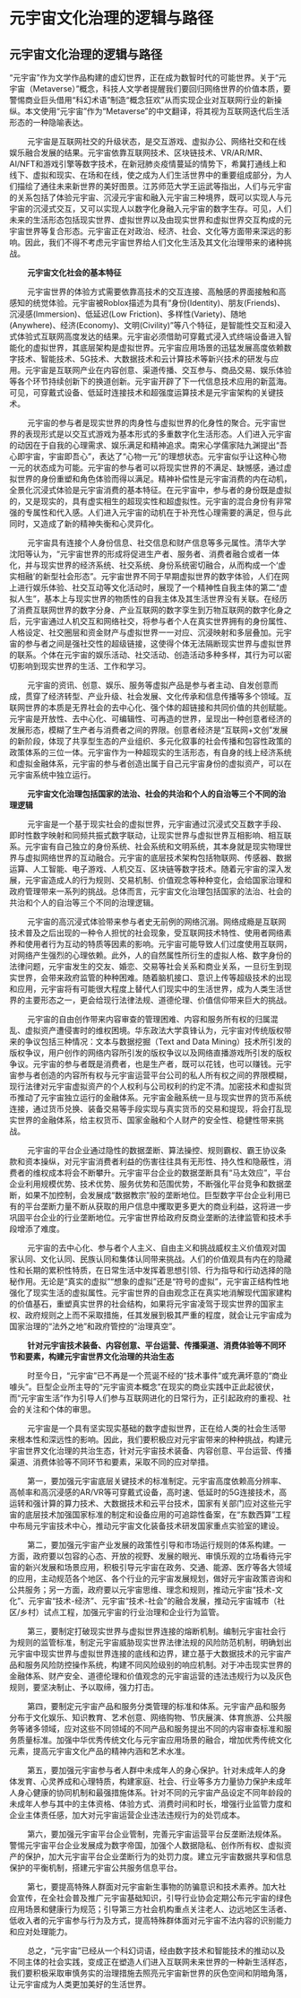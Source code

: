 # 元宇宙文化治理的逻辑与路径


## 元宇宙文化治理的逻辑与路径

​         “元宇宙”作为文学作品构建的虚幻世界，正在成为数智时代的可能世界。关于“元宇宙（Metaverse）”概念，科技人文学者提醒我们要回归网络世界的价值本质，要警惕商业巨头借用“科幻术语”制造“概念狂欢”从而实现企业对互联网行业的新操纵。本文使用“元宇宙”作为“Metaverse”的中文翻译，将其视为互联网迭代后生活形态的一种隐喻表达。

　　 元宇宙是互联网社交的升级状态，是交互游戏、虚拟办公、网络社交和在线娱乐融合发展的结果。元宇宙依靠互联网技术、区块链技术、VR/AR/MR、AI/NFT和游戏引擎等数字技术，在新冠肺炎疫情蔓延的情势下，希冀打通线上和线下、虚拟和现实、在场和在线，使之成为人们生活世界中的重要组成部分，为人们描绘了通往未来新世界的美好图景。江苏师范大学王运武等指出，人们与元宇宙的关系包括了体验元宇宙、沉浸元宇宙和融入元宇宙三种境界，既可以实现人与元宇宙的沉浸式交互，又可以实现人以数字化身融入元宇宙的数字生存。可见，人们未来的生活形态包括现实世界、虚拟世界以及由现实世界和虚拟世界交互构成的元宇宙世界等复合形态。元宇宙正在对政治、经济、社会、文化等方面带来深远的影响。因此，我们不得不考虑元宇宙世界给人们文化生活及其文化治理带来的诸种挑战。

　　 **元宇宙文化社会的基本特征**

　　 元宇宙世界的体验方式需要依靠高技术的交互连接、高触感的界面接触和高感知的统觉体验。元宇宙被Roblox描述为具有“身份(Identity)、朋友(Friends)、沉浸感(Immersion)、低延迟(Low Friction)、多样性(Variety)、随地(Anywhere)、经济(Economy)、文明(Civility)”等八个特征，是智能性交互和浸入式体验式互联网高度发达的结果。元宇宙必须借助可穿戴式浸入式终端设备进入智能化的虚拟世界，其底层架构是虚拟世界。元宇宙应用场景的迅猛发展高度依赖数字技术、智能技术、5G技术、大数据技术和云计算技术等新兴技术的研发与应用。元宇宙是互联网产业在内容创意、渠道传播、交互参与、商品交易、娱乐体验等各个环节持续创新下的换道创新。元宇宙开辟了下一代信息技术应用的新蓝海。可见，可穿戴式设备、低延时连接技术和超强度运算技术是元宇宙架构的关键技术。

　　 元宇宙的参与者是现实世界的肉身性与虚拟世界的化身性的聚合。元宇宙世界的表现形式是以交互式游戏为基本形式的多重数字化生活形态。人们进入元宇宙的动因在于自我的心理需求、娱乐满足和精神追求。南宋心学儒家陆九渊提出“吾心即宇宙，宇宙即吾心”，表达了“心物一元”的理想状态。元宇宙似乎让这种心物一元的状态成为可能。元宇宙的参与者可以将现实世界的不满足、缺憾感，通过虚拟世界的身份重塑和角色体验而得以满足。精神补偿性是元宇宙消费的内在动机，全景化沉浸式体验是元宇宙消费的基本特征。在元宇宙中，参与者的身份既是虚拟的，又是现实的，具有虚实相生的超现实性和超虚拟性。元宇宙的混合身份有非常强的专属性和代入感。人们进入元宇宙的动机在于补充性心理需要的满足，但与此同时，又造成了新的精神失衡和心灵异化。

　　 元宇宙具有连接个人身份信息、社交信息和财产信息等多元属性。清华大学沈阳等认为，“元宇宙世界的形成将促进生产者、服务者、消费者融合或者一体化，并与现实世界的经济系统、社交系统、身份系统密切融合，从而构成一个‘虚实相融’的新型社会形态”。元宇宙世界不同于早期虚拟世界的数字体验，人们在网上进行娱乐体验、社交互动等文化活动时，展现了一个精神性自我主体的第二“虚拟人生”，基本上与现实世界的物质性的自我主体及其生活世界没有关联。在经历了消费互联网世界的数字分身、产业互联网的数字孪生到万物互联网的数字化身之后，元宇宙通过人机交互和网络社交，将参与者个人在真实世界拥有的身份属性、人格设定、社交圈层和资金财产与虚拟世界一一对应、沉浸映射和多层叠加。元宇宙的参与者之间是强社交性的超级链接，这使得个体无法隔断现实世界与虚拟世界的联系。个体在元宇宙的娱乐活动、社交活动、创造活动多种多样，其行为可以密切影响到现实世界的生活、工作和学习。

　　 元宇宙的资讯、创意、娱乐、服务等虚拟产品是参与者主动、自发创意而成，贯穿了经济转型、产业升级、社会发展、文化传承和信息传播等多个领域。互联网世界的本质是无界社会的去中心化、强个体的超链接和共同价值的共创赋能。元宇宙是开放性、去中心化、可编辑性、可再造的世界，呈现出一种创意者经济的发展形态，模糊了生产者与消费者之间的界限。创意者经济是“互联网+文创”发展的新阶段，体现了共享型生态的产业组织、多元化叙事的社会传播和包容性政策的政策体系的三位一体。元宇宙作为一种超现实的生活形态，有自身的线上经济系统和虚拟金融体系，元宇宙的参与者创造出属于自己元宇宙身份的虚拟资产，可以在元宇宙系统中独立运行。

　　 **元宇宙文化治理包括国家的法治、社会的共治和个人的自治等三个不同的治理逻辑**

　　 元宇宙是一个基于现实社会的虚拟世界，元宇宙通过沉浸式交互数字手段、即时性数字映射和同频共振式数字联动，让现实世界与虚拟世界互相影响、相互联系。元宇宙有自己独立的身份系统、社会系统和文明系统，其本身就是现实物理世界与虚拟网络世界的互动融合。元宇宙的底层技术架构包括物联网、传感器、数据运算、人工智能、电子游戏、人机交互、区块链等数字技术。随着元宇宙的深入发展，元宇宙造成人的行为规则、交易机制、价值观念等种种变化，会给国家治理和政府管理带来一系列的挑战。总体而言，元宇宙文化治理包括国家的法治、社会的共治和个人的自治等三个不同的治理逻辑。

　　 元宇宙的高沉浸式体验带来参与者史无前例的网络沉溺。网络成瘾是互联网技术普及之后出现的一种令人担忧的社会现象，受互联网技术特性、使用者网络素养和使用者行为互动的特质等因素的影响。元宇宙可能导致人们过度使用互联网，对网络产生强烈的心理依赖。此外，人的自然属性所衍生的虚拟人格、数字身份的法律问题，元宇宙发生的交友、婚恋、交易等社会关系和商业关系，一旦衍生到现实世界，会带来政府监管的种种困难。随着脑机接口、意识上传等超级技术的出现和应用，元宇宙将有可能很大程度上替代人们现实中的生活世界，成为人类生活世界的主要形态之一，更会给现行法律法规、道德伦理、价值信仰带来巨大的挑战。

　　 元宇宙的自由创作带来内容审查的管理困难、内容和服务所有权的归属混乱、虚拟资产遭侵害时的维权困境。华东政法大学袁锋认为，元宇宙对传统版权带来的争议包括三种情况：文本与数据挖掘（Text and Data Mining）技术所引发的版权争议，用户创作的网络内容所引发的版权争议以及网络直播游戏所引发的版权争议。元宇宙的参与者既是消费者，也是生产者，既可以花钱，也可以赚钱。元宇宙参与者创造的内容所有权与元宇宙运营平台公司的私人所有权之间的界限模糊，现行法律对元宇宙虚拟资产的个人权利与公司权利的约定不清。加密技术和虚拟货币推动了元宇宙独立运行的金融体系。元宇宙金融系统一旦与现实世界的货币系统连接，通过货币兑换、装备交易等手段实现与真实货币的交易和提现，将会打乱现实世界的金融体系，给主权货币、国家金融和个人财产的安全性、稳健性带来挑战。

　　 元宇宙的平台企业通过隐性的数据垄断、算法操控、规则霸权、霸王协议条款和资本操纵，对元宇宙消费者利益的伤害往往具有无形性、持久性和隐蔽性，消费者的维权成本将会不断攀升。元宇宙平台企业的数据垄断具有“马太效应”，平台企业利用规模优势、技术优势、服务优势和范围优势，不断强化平台竞争和数据垄断，如果不加控制，会发展成“数据教宗”般的垄断地位。巨型数字平台企业利用已有的平台垄断力量不断从获取的用户信息中攫取更多更大的商业利益，这将进一步巩固平台企业的行业垄断地位。元宇宙世界给政府反商业垄断的法律监管和技术手段增添了难度。

　　 元宇宙的去中心化、参与者个人主义、自由主义和挑战威权主义价值观对国家认同、文化认同、民族认同和集体认同带来挑战。人们的价值观具有内在的隐藏性和长期的累积性特质，在日常生活中发挥着思想引领、行为指导和行动选择的隐秘作用。无论是“真实的虚拟”“想象的虚拟”还是“符号的虚拟”，元宇宙正结构性地强化了现实生活的虚拟属性。元宇宙世界的自由观念正在真实地消解现代国家建构的价值基石，重塑真实世界的社会结构，如果将元宇宙凌驾于现实世界的国家主权、政府规则之上而不采取措施，任其发展到极其严重的程度，就会让元宇宙成为国家治理的“法外之地”和政府管控的“治理真空”。

　　 **针对元宇宙技术装备、内容创意、平台运营、传播渠道、消费体验等不同环节和要素，构建元宇宙世界文化治理的共治生态**

　　 时至今日，“元宇宙”已不再是一个荒诞不经的“技术事件”或充满坏意的“商业噱头”。巨型企业所主导的“元宇宙资本概念”在现实的商业实践中正此起彼伏，而“元宇宙生活”作为引导人们参与互联网进化的日常行为，正引起政府的重视、社会的关注和个体的审思。

　　 元宇宙是一个具有坚实现实基础的数字虚拟世界，正在给人类的社会生活带来根本性和深远性的影响。因此，我们要积极应对元宇宙带来的种种挑战，构建元宇宙世界文化治理的共治生态，针对元宇宙技术装备、内容创意、平台运营、传播渠道、消费体验等不同环节和要素，采取不同的应对举措。

　　 第一，要加强元宇宙底层关键技术的标准制定。元宇宙高度依赖高分辨率、高帧率和高沉浸感的AR/VR等可穿戴式设备，高时速、低延时的5G连接技术，高运转和强计算的算力技术、大数据技术和云平台技术，国家有关部门应对这些元宇宙的底层技术加强国家标准的制定和设备应用的可追踪性备案，在“东数西算”工程中布局元宇宙技术中心，推动元宇宙文化装备技术研发国家重点实验室的建设。

　　 第二，要加强元宇宙产业发展的政策性引导和市场运行规则的体系构建。一方面，政府要以包容的心态、开放的视野、发展的眼光、审慎乐观的立场看待元宇宙的新兴发展和场景应用，积极引导元宇宙在政务、交通、能源、医疗等各大领域的应用，主动规范各个地区、各个行业的元宇宙发展规划，做好元宇宙政策咨询和公共服务；另一方面，政府要以元宇宙思维、理念和规则，推动元宇宙“技术-文化”、元宇宙“技术-经济”、元宇宙“技术-社会”的融合发展，推动元宇宙城市（社区/乡村）试点工程，加强元宇宙的行业治理和企业行为监管。

　　 第三，要制定打破现实世界与虚拟世界连接的熔断机制。编制元宇宙社会行为规则的监管标准，制定元宇宙威胁现实世界法律法规的风险防范机制，明确划出元宇宙中现实世界与虚拟世界连接的底线和边界，建立基于大数据技术的元宇宙产品和服务风险防控操作系统，构建不同风险级别的响应机制。对于冲击现实世界的金融体系、财产安全、道德伦理和价值观念的元宇宙运营的违法违规行为以及灰色规则，要坚决制止、予以取缔，强力打击。

　　 第四，要制定元宇宙产品和服务分类管理的标准和体系。元宇宙产品和服务分布于文化娱乐、知识教育、艺术创意、网络购物、节庆展演、体育旅游、公共服务等诸多领域，应对这些不同领域的不同产品和服务提出不同的内容审查标准和服务质量标准。加强中华优秀传统文化与元宇宙应用场景的融合，增加优秀传统文化元素，提高元宇宙文化产品的精神内涵和艺术水准。

　　 第五，要加强元宇宙参与者人群中未成年人的身心保护。针对未成年人的身体发育、心灵养成和心理特质，构建家庭、社会、行业等多方力量协力保护未成年人身心健康的协同机制和最强措施体系。针对不同的元宇宙产品设定不同年龄段的未成年人参与其中的主体资格、体验方式、消费时间和时长，增强行业监管力度和企业主体责任感，加大对元宇宙运营企业违法违规行为的处罚成本。

　　 第六，要加强元宇宙平台企业管制，完善元宇宙运营平台反垄断法规体系。警惕元宇宙平台企业发展成为数字帝国，加强个人数据隐私、创作所有权、虚拟资产的保护，加大元宇宙平台企业垄断行为的处罚力度。建立元宇宙数据共享和信息保护的平衡机制，搭建元宇宙公共服务信息平台。

　　 第七，要提高特殊人群面对元宇宙新生事物的防骗意识和技术素养。加大社会宣传，在全社会普及推广元宇宙基础知识，引导行业协会定期公布元宇宙的绿色应用场景和健康行为规范；引导第三方社会机构重点关注老人、边远地区生活者、低收入者的元宇宙参与行为及方式，提高特殊群体面对元宇宙不法内容的识别能力和应对处理能力。

　　 总之，“元宇宙”已经从一个科幻词语，经由数字技术和智能技术的推动以及不同主体的社会实践，变成正在塑造人们进入互联网未来世界的一种新生活样态，我们要积极采取审慎务实的治理措施去照亮元宇宙新世界的灰色空间和阴暗角落，让元宇宙成为人类更加美好的生活世界。
